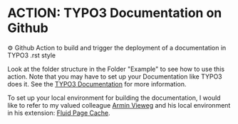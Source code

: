 # ACTION: TYPO3 Documentation on Github

⚙️ Github Action to build and trigger the deployment of a documentation in TYPO3 .rst style

Look at the folder structure in the Folder "Example" to see how to use this action.
Note that you may have to set up your Documentation like TYPO3 does it. 
See the [TYPO3 Documentation](https://github.com/TYPO3-Documentation/t3docs-examples/tree/main/Documentation) for more information.

To set up your local environment for building the documentation, 
I would like to refer to my valued colleague [Armin Vieweg](https://github.com/a-r-m-i-n) and
his local environment in his extension: [Fluid Page Cache](https://github.com/a-r-m-i-n/fluid_page_cache).

